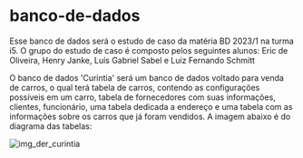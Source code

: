 # banco-de-dados

Esse banco de dados será o estudo de caso da matéria BD 2023/1 na turma i5.
O grupo do estudo de caso é composto pelos seguintes alunos:
Eric de Oliveira,
Henry Janke,
Luís Gabriel Sabel e
Luiz Fernando Schmitt

O banco de dados 'Curintia' será um banco de dados voltado para venda de carros, o qual terá tabela de carros, contendo as configurações possíveis em um carro, tabela de fornecedores com suas informações, clientes, funcionário, uma tabela dedicada a endereço e uma tabela com as informações sobre os carros que já foram vendidos. A imagem abaixo é do diagrama das tabelas:

![img_der_curintia](https://github.com/Luiz087/lojaveiculos-curintia/assets/111304048/14e2687b-055c-447e-a286-e6b4e98c2e2b)

